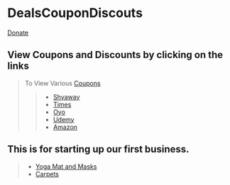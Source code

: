 # DealsCouponDiscouts	
[Donate](https://paypal.me/r0hitkhandelwa1)

## View Coupons and Discounts by clicking on the links
> To View Various [Coupons](https://bit.ly/ckc0up0n)
>> * [Shyaway](https://bit.ly/2Dy5LCD)
>> * [Times](https://bit.ly/3emTRIi)
>> * [Oyo](https://bit.ly/oyoek)
>> * [Udemy](https://bit.ly/2OcWoKr)
>> * [Amazon](https://amzn.to/2ZhTjiy)

## This is for starting up our first business.
> * [Yoga Mat and Masks](https://csxavier.github.io/Kahna/Images/mat_masks.html)
> * [Carpets](https://bit.ly/carp37s)


